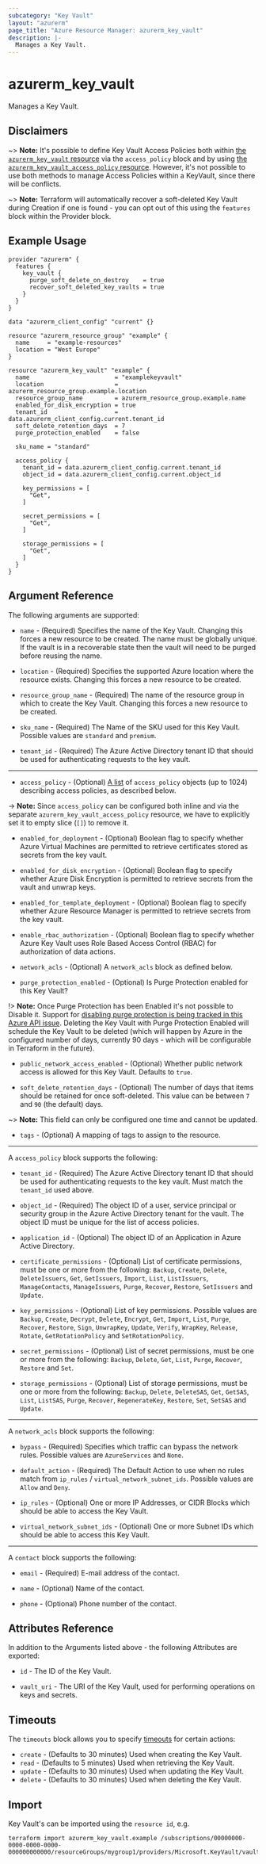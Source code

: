 ```yaml
---
subcategory: "Key Vault"
layout: "azurerm"
page_title: "Azure Resource Manager: azurerm_key_vault"
description: |-
  Manages a Key Vault.
---
```


# azurerm_key_vault

Manages a Key Vault.

## Disclaimers

~> **Note:** It's possible to define Key Vault Access Policies both within [the `azurerm_key_vault` resource](key_vault.html) via the `access_policy` block and by using [the `azurerm_key_vault_access_policy` resource](key_vault_access_policy.html). However, it's not possible to use both methods to manage Access Policies within a KeyVault, since there will be conflicts.

~> **Note:** Terraform will automatically recover a soft-deleted Key Vault during Creation if one is found - you can opt out of this using the `features` block within the Provider block.

## Example Usage

```hcl
provider "azurerm" {
  features {
    key_vault {
      purge_soft_delete_on_destroy    = true
      recover_soft_deleted_key_vaults = true
    }
  }
}

data "azurerm_client_config" "current" {}

resource "azurerm_resource_group" "example" {
  name     = "example-resources"
  location = "West Europe"
}

resource "azurerm_key_vault" "example" {
  name                        = "examplekeyvault"
  location                    = azurerm_resource_group.example.location
  resource_group_name         = azurerm_resource_group.example.name
  enabled_for_disk_encryption = true
  tenant_id                   = data.azurerm_client_config.current.tenant_id
  soft_delete_retention_days  = 7
  purge_protection_enabled    = false

  sku_name = "standard"

  access_policy {
    tenant_id = data.azurerm_client_config.current.tenant_id
    object_id = data.azurerm_client_config.current.object_id

    key_permissions = [
      "Get",
    ]

    secret_permissions = [
      "Get",
    ]

    storage_permissions = [
      "Get",
    ]
  }
}
```

## Argument Reference

The following arguments are supported:

* `name` - (Required) Specifies the name of the Key Vault. Changing this forces a new resource to be created. The name must be globally unique. If the vault is in a recoverable state then the vault will need to be purged before reusing the name.

* `location` - (Required) Specifies the supported Azure location where the resource exists. Changing this forces a new resource to be created.

* `resource_group_name` - (Required) The name of the resource group in which to create the Key Vault. Changing this forces a new resource to be created.

* `sku_name` - (Required) The Name of the SKU used for this Key Vault. Possible values are `standard` and `premium`.

* `tenant_id` - (Required) The Azure Active Directory tenant ID that should be used for authenticating requests to the key vault.

---

* `access_policy` - (Optional) [A list](/docs/configuration/attr-as-blocks.html) of `access_policy` objects (up to 1024) describing access policies, as described below.

-> **Note:** Since `access_policy` can be configured both inline and via the separate `azurerm_key_vault_access_policy` resource, we have to explicitly set it to empty slice (`[]`) to remove it.

* `enabled_for_deployment` - (Optional) Boolean flag to specify whether Azure Virtual Machines are permitted to retrieve certificates stored as secrets from the key vault.

* `enabled_for_disk_encryption` - (Optional) Boolean flag to specify whether Azure Disk Encryption is permitted to retrieve secrets from the vault and unwrap keys.

* `enabled_for_template_deployment` - (Optional) Boolean flag to specify whether Azure Resource Manager is permitted to retrieve secrets from the key vault.

* `enable_rbac_authorization` - (Optional) Boolean flag to specify whether Azure Key Vault uses Role Based Access Control (RBAC) for authorization of data actions.

* `network_acls` - (Optional) A `network_acls` block as defined below.

* `purge_protection_enabled` - (Optional) Is Purge Protection enabled for this Key Vault? 

!> **Note:** Once Purge Protection has been Enabled it's not possible to Disable it. Support for [disabling purge protection is being tracked in this Azure API issue](https://github.com/Azure/azure-rest-api-specs/issues/8075). Deleting the Key Vault with Purge Protection Enabled will schedule the Key Vault to be deleted (which will happen by Azure in the configured number of days, currently 90 days - which will be configurable in Terraform in the future).

* `public_network_access_enabled` - (Optional) Whether public network access is allowed for this Key Vault. Defaults to `true`.

* `soft_delete_retention_days` - (Optional) The number of days that items should be retained for once soft-deleted. This value can be between `7` and `90` (the default) days.

~> **Note:** This field can only be configured one time and cannot be updated.


* `tags` - (Optional) A mapping of tags to assign to the resource.

---

A `access_policy` block supports the following:

* `tenant_id` - (Required) The Azure Active Directory tenant ID that should be used for authenticating requests to the key vault. Must match the `tenant_id` used above.

* `object_id` - (Required) The object ID of a user, service principal or security group in the Azure Active Directory tenant for the vault. The object ID must be unique for the list of access policies.

* `application_id` - (Optional) The object ID of an Application in Azure Active Directory.

* `certificate_permissions` - (Optional) List of certificate permissions, must be one or more from the following: `Backup`, `Create`, `Delete`, `DeleteIssuers`, `Get`, `GetIssuers`, `Import`, `List`, `ListIssuers`, `ManageContacts`, `ManageIssuers`, `Purge`, `Recover`, `Restore`, `SetIssuers` and `Update`.

* `key_permissions` - (Optional) List of key permissions. Possible values are `Backup`, `Create`, `Decrypt`, `Delete`, `Encrypt`, `Get`, `Import`, `List`, `Purge`, `Recover`, `Restore`, `Sign`, `UnwrapKey`, `Update`, `Verify`, `WrapKey`, `Release`, `Rotate`, `GetRotationPolicy` and `SetRotationPolicy`.

* `secret_permissions` - (Optional) List of secret permissions, must be one or more from the following: `Backup`, `Delete`, `Get`, `List`, `Purge`, `Recover`, `Restore` and `Set`.

* `storage_permissions` - (Optional) List of storage permissions, must be one or more from the following: `Backup`, `Delete`, `DeleteSAS`, `Get`, `GetSAS`, `List`, `ListSAS`, `Purge`, `Recover`, `RegenerateKey`, `Restore`, `Set`, `SetSAS` and `Update`.

---

A `network_acls` block supports the following:

* `bypass` - (Required) Specifies which traffic can bypass the network rules. Possible values are `AzureServices` and `None`.

* `default_action` - (Required) The Default Action to use when no rules match from `ip_rules` / `virtual_network_subnet_ids`. Possible values are `Allow` and `Deny`.

* `ip_rules` - (Optional) One or more IP Addresses, or CIDR Blocks which should be able to access the Key Vault.

* `virtual_network_subnet_ids` - (Optional) One or more Subnet IDs which should be able to access this Key Vault.

---

A `contact` block supports the following:

* `email` - (Required) E-mail address of the contact.

* `name` - (Optional) Name of the contact.

* `phone` - (Optional) Phone number of the contact.

## Attributes Reference

In addition to the Arguments listed above - the following Attributes are exported:

* `id` - The ID of the Key Vault.

* `vault_uri` - The URI of the Key Vault, used for performing operations on keys and secrets.

## Timeouts

The `timeouts` block allows you to specify [timeouts](https://www.terraform.io/language/resources/syntax#operation-timeouts) for certain actions:

* `create` - (Defaults to 30 minutes) Used when creating the Key Vault.
* `read` - (Defaults to 5 minutes) Used when retrieving the Key Vault.
* `update` - (Defaults to 30 minutes) Used when updating the Key Vault.
* `delete` - (Defaults to 30 minutes) Used when deleting the Key Vault.

## Import

Key Vault's can be imported using the `resource id`, e.g.

```shell
terraform import azurerm_key_vault.example /subscriptions/00000000-0000-0000-0000-000000000000/resourceGroups/mygroup1/providers/Microsoft.KeyVault/vaults/vault1
```
